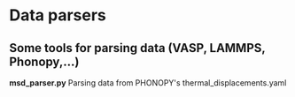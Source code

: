 # Data parsers

## Some tools for parsing data (VASP, LAMMPS, Phonopy,...)

  **msd_parser.py** Parsing data from PHONOPY's thermal_displacements.yaml
